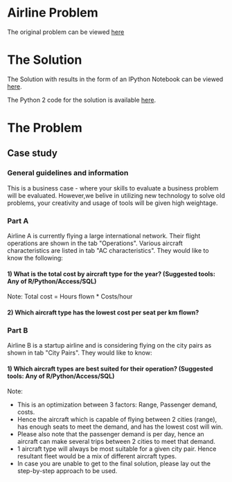 # Airline Problem

The original problem can be viewed [here](case_study.xlsx)

# The Solution

The Solution with results in the form of an IPython Notebook can be viewed [here](solution.ipynb).

The Python 2 code for the solution is available [here](solution.py).

# The Problem
## Case study

### General guidelines and information
This is a business case - where your skills to evaluate a business problem will be evaluated.
However,we belive in utilizing new technology to solve old problems, your creativity and usage of tools will be given high weightage.

### Part A
Airline A is currently flying a large international network. Their flight operations are shown in the tab "Operations". Various aircraft characteristics are listed in tab "AC characteristics". They would like to know the following:

#### 1) What is the total cost by aircraft type for the year? (Suggested tools: Any of R/Python/Access/SQL) 
Note: Total cost = Hours flown * Costs/hour

#### 2) Which aircraft type  has the lowest cost per seat per km flown? 

### Part B
Airline B is a startup airline and is considering flying on the city pairs as shown in tab "City Pairs". They would like to know:

#### 1) Which aircraft types are best suited for their operation?  (Suggested tools: Any of R/Python/Access/SQL) 

Note:

- This is an optimization between 3 factors: Range, Passenger demand, costs.
- Hence the aircraft which is capable of flying between 2 cities (range), has enough seats to meet the demand, and has the lowest cost will win.
- Please also note that the passenger demand is per day, hence an aircraft can make several trips between 2 cities to meet that demand.
- 1 aircraft type will always be most suitable for a given city pair. Hence resultant fleet would be a mix of different aircraft types.
- In case you are unable to get to the final solution, please lay out the step-by-step approach to be used.


